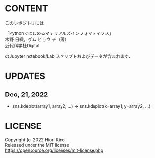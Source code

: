 
# CONTENT

このレポジトリには

「Pythonではじめるマテリアルズインフォマティクス」<br>
木野 日織，ダム ヒョウ チ（著）<br>
近代科学社Digital<br>

のJupyter notebook/Lab スクリプトおよびデータが含まれます．

# UPDATES

## Dec, 21, 2022
- sns.kdeplot(array1, array2, ...) -> sns.kdeplot(x=array1, y=array2, ...)

# LICENSE

Copyright (c) 2022 Hiori Kino<br>
Released under the MIT license<br>
https://opensource.org/licenses/mit-license.php
